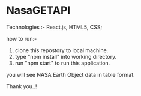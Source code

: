 # NasaGETAPI


Technologies :- React.js, HTML5, CSS;

how to run:- 
1. clone this repostory to local machine.
2. type "npm install" into working directory.
3. run "npm start" to run this application.

you will see NASA Earth Object data in table format.


Thank you..!
